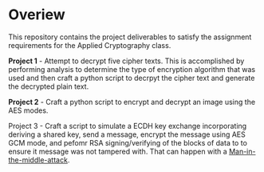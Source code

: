 # Overiew
This repository contains the project deliverables to satisfy the assignment requirements for the Applied Cryptography class.

**Project 1** - Attempt to decrypt five cipher texts.  This is accomplished by performing analysis to determine the type of encryption algorithm that was used and then craft a python script to decrpyt the cipher text and generate the decrypted plain text.

**Project 2** - Craft a python script to encrypt and decrypt an image using the AES modes.

Project 3 - Craft a script to simulate a ECDH key exchange incorporating deriving a shared key, send a message, encrypt the message using AES GCM mode, and pefomr RSA signing/verifying of the blocks of data to to ensure it message was not tampered with. That can happen with a
[Man-in-the-middle-attack](https://en.wikipedia.org/wiki/Man-in-the-middle_attack). 
